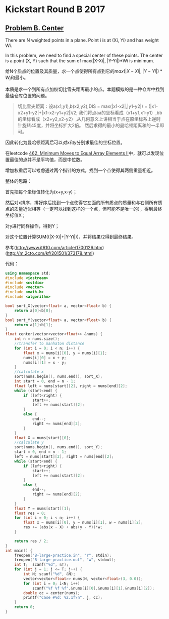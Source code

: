 # Kickstart Round B 2017
## [Problem B. Center](https://code.google.com/codejam/contest/11304486/dashboard#s=p1)

There are N weighted points in a plane. Point i is at (Xi, Yi) and has weight Wi.

In this problem, we need to find a special center of these points. The center is a point (X, Y) such that the sum of max(|X-Xi|, |Y-Yi|)*Wi is minimum.

给N个质点的位置及其质量，求一个点使得所有点到它的$max(|X-Xi|, |Y-Yi|)*W_i$和最小。

本质是求一个到所有点加权切比雪夫距离最小的点。本题模拟的是一种仓库中找到最佳仓库位置的问题。

> 切比雪夫距离：设a(x1,y1),b(x2,y2);DIS = max(|x1-x2|,|y1-y2|) = (|x1-x2+y1-y2|+|x1-x2-y1+y2|)/2;
我们将点aa的坐标看成（x1+y1,x1-y1）,bb的坐标看成（x2+y2,x2-y2）,从几何意义上讲相当于点在原坐标系上逆时针旋转45度，并将坐标扩大2倍。
然后求得的最小的曼哈顿距离和的一半即可。

因此转化为曼哈顿距离后可以对x和y分别求最佳的坐标位置。

在leetcode [462. Minimum Moves to Equal Array Elements II](https://leetcode.com/problems/minimum-moves-to-equal-array-elements-ii/#/description)中，就可以发现位置最佳的点并不是平均值，而是中位数。

增加权重后可以考虑通过两个指针的方式，找到一个点使得其两侧重量相近。

整体的思路：

首先把每个坐标值转化为(x+y,x-y)；

然后对x排序，排好序后找到一个点使得它左面的所有质点的质量和与右侧所有质点的质量近似相等（一定可以找到这样的一个点，但可能不是唯一的），得到最终坐标值X；

对y进行同样操作，得到Y；

对这个位置计算SUM((|X-Xi|+|Y-Yi|))，并将结果/2得到最终结果。

参考(http://www.it610.com/article/1700126.htm) (http://m.2cto.com/kf/201501/373178.html)

代码：
```c++
using namespace std;
#include <iostream>
#include <cstdio>
#include <vector>
#include <math.h>
#include <algorithm>

bool sort_X(vector<float> a, vector<float> b) {
	return a[0]<b[0];
}
bool sort_Y(vector<float> a, vector<float> b) {
	return a[1]<b[1];
}
float center(vector<vector<float>> &nums) {
	int n = nums.size();
	//transfer to manhaton distance
	for (int i = 0; i < n; i++) {
		float x = nums[i][0], y = nums[i][1];
		nums[i][0] = x + y;
		nums[i][1] = x - y;
	}
	//calculate x
	sort(nums.begin(), nums.end(), sort_X);
	int start = 0, end = n - 1;
	float left = nums[start][2], right = nums[end][2];
	while (start<end) {
		if (left<right) {
			start++;
			left += nums[start][2];
		}
		else {
			end--;
			right += nums[end][2];
		}
	}
	float X = nums[start][0];
	//calculate y
	sort(nums.begin(), nums.end(), sort_Y);
	start = 0, end = n - 1;
	left = nums[start][2], right = nums[end][2];
	while (start<end) {
		if (left<right) {
			start++;
			left += nums[start][2];
		}
		else {
			end--;
			right += nums[end][2];
		}
	}
	float Y = nums[start][1];
	float res = 0;
	for (int i = 0; i < n; i++) {
		float x = nums[i][0], y = nums[i][1], w = nums[i][2];
		res += (abs(x - X) + abs(y - Y))*w;
	}

	return res / 2;
}
int main() {
	freopen("B-large-practice.in", "r", stdin);
	freopen("B-large-practice.out", "w", stdout);
	int T; 	scanf("%d", &T);
	for (int j = 1; j <= T; j++) {
		int N; scanf("%d", &N);
		vector<vector<float>> nums(N, vector<float>(3, 0.0));
		for (int i = 0; i<N; i++)
			scanf("%f %f %f",&nums[i][0],&nums[i][1],&nums[i][2]);
		double cc = center(nums);
		printf("Case #%d: %2.1f\n", j, cc);
	}
	return 0;
}
```

